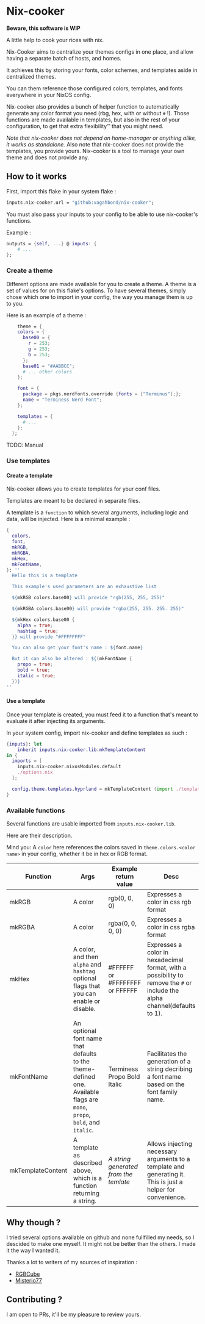 # Nix-cooker

**Beware, this software is WIP**

A little help to cook your rices with nix.

Nix-Cooker aims to centralize your themes configs in one place, and allow having a separate batch of hosts, and homes.

It achieves this by storing your fonts, color schemes, and templates aside in centralized themes.

You can them reference those configured colors, templates, and fonts everywhere in your NixOS config.

Nix-cooker also provides a bunch of helper function to automatically generate any color format you need (rbg, hex, with or without `#` !). Those functions are made available in templates, but also in the rest of your configuration, to get that extra flexibility:tm: that you might need.

_Note that nix-cooker does not depend on home-manager or anything alike, it works as standalone._
Also note that nix-cooker does not provide the templates, you provide yours. Nix-cooker is a tool to manage your own theme and does not provide any.

## How to it works

First, import this flake in your system flake :

```nix
inputs.nix-cooker.url = "github:vagahbond/nix-cooker";
```

You must also pass your inputs to your config to be able to use nix-cooker's functions.

Example :

```nix
outputs = {self, ...} @ inputs: {
    # ...
};

```

### Create a theme

Different options are made available for you to create a theme.
A theme is a set of values for on this flake's options. To have several themes, simply chose which one to import in your config, the way you manage them is up to you.

Here is an example of a theme :

```nix
    theme = {
    colors = {
      base00 = {
        r = 253;
        g = 253;
        b = 253;
      };
      base01 = "#AABBCC";
      # ... other colors
    };

    font = {
      package = pkgs.nerdfonts.override {fonts = ["Terminus"];};
      name = "Terminess Nerd Font";
    };

    templates = {
      # ...
    };
  };
```

TODO: Manual

### Use templates

#### Create a template

Nix-cooker allows you to create templates for your conf files.

Templates are meant to be declared in separate files.

A template is a `function` to which several arguments, including logic and data, will be injected. Here is a minimal example :

```nix
{
  colors,
  font,
  mkRGB,
  mkRGBA,
  mkHex,
  mkFontName,
}: ''
  Hello this is a template

  This example's used parameters are an exhaustive list

  ${mkRGB colors.base00} will provide "rgb(255, 255, 255)"

  ${mkRGBA colors.base00} will provide "rgba(255, 255. 255. 255)"

  ${mkHex colors.base00 {
    alpha = true;
    hashtag = true;
  }} will provide "#FFFFFFFF"

  You can also get your font's name : ${font.name}

  But it can also be altered : ${(mkFontName {
    propo = true;
    bold = true;
    italic = true;
  })}
''
```

#### Use a template

Once your template is created, you must feed it to a function that's meant to evaluate it after injecting its arguments.

In your system config, import nix-cooker and define templates as such :

```nix
{inputs}: let
    inherit inputs.nix-cooker.lib.mkTemplateContent
in {
  imports = [
    inputs.nix-cooker.nixosModules.default
    ./options.nix
  ];

  config.theme.templates.hyprland = mkTemplateContent (import ./templates/hyprland.nix);
}

```

### Available functions

Several functions are usable imported from `inputs.nix-cooker.lib`.

Here are their description.

Mind you:
A `color` here references the colors saved in `theme.colors.<color name>` in your config, whether it be in hex or RGB format.

| Function          | Args                                                                                                                     | Example return value                  | Desc                                                                                                                       |
| ----------------- | ------------------------------------------------------------------------------------------------------------------------ | ------------------------------------- | -------------------------------------------------------------------------------------------------------------------------- |
| mkRGB             | A color                                                                                                                  | rgb(0, 0, 0)                          | Expresses a color in css rgb format                                                                                        |
| mkRGBA            | A color                                                                                                                  | rgba(0, 0, 0, 0)                      | Expresses a color in css rgba format                                                                                       |
| mkHex             | A color, and then `alpha` and `hashtag` optional flags that you can enable or disable.                                   | #FFFFFF or #FFFFFFFF or FFFFFF        | Expresses a color in hexadecimal format, with a possibility to remove the `#` or include the alpha channel(defaults to 1). |
| mkFontName        | An optional font name that defaults to the theme-defined one. Available flags are `mono`, `propo`, `bold`, and `italic`. | Terminess Propo Bold Italic           | Facilitates the generation of a string decribing a font name based on the font family name.                                |
| mkTemplateContent | A template as described above, which is a function returning a string.                                                   | _A string generated from the temlate_ | Allows injecting necessary arguments to a template and generating it. This is just a helper for convenience.               |

## Why though ?

I tried several options available on github and none fullfilled my needs, so I descided to make one myself. It might not be better than the others. I made it the way I wanted it.

Thanks a lot to writers of my sources of inspiration :

- [RGBCube](https://github.com/RGBCube/ThemeNix)
- [Misterio77](https://github.com/Misterio77/nix-colors)

## Contributing ?

I am open to PRs, it'll be my pleasure to review yours.
